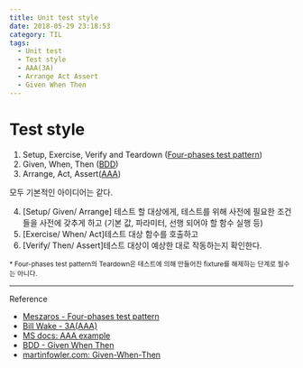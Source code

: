 ```yaml
---
title: Unit test style
date: 2018-05-29 23:18:53
category: TIL
tags:
  - Unit test
  - Test style
  - AAA(3A)
  - Arrange Act Assert
  - Given When Then
---
```


# Test style

1. Setup, Exercise, Verify and Teardown ([Four-phases test pattern](http://xunitpatterns.com/Four%20Phase%20Test.html))
2. Given, When, Then ([BDD](https://dannorth.net/introducing-bdd/))
3. Arrange, Act, Assert([AAA](https://xp123.com/articles/3a-arrange-act-assert/))

모두 기본적인 아이디어는 같다.

4. [Setup/ Given/ Arrange] 테스트 할 대상에게, 테스트를 위해 사전에 필요한 조건들을 사전에 갖추게 하고 (기본 값, 파라미터, 선행 되어야 할 함수 실행 등)
5. [Exercise/ When/ Act]테스트 대상 함수를 호출하고
6. [Verify/ Then/ Assert]테스트 대상이 예상한 대로 작동하는지 확인한다.

<sub>* Four-phases test pattern의 Teardown은 테스트에 의해 만들어진 fixture를 해제하는 단계로 필수는 아니다.</sub>

---

Reference

- [Meszaros - Four-phases test pattern](http://xunitpatterns.com/Four%20Phase%20Test.html)
- [Bill Wake - 3A(AAA)](https://xp123.com/articles/3a-arrange-act-assert/)
- [MS docs: AAA example](https://msdn.microsoft.com/ko-kr/library/hh694602.aspx)
- [BDD - Given When Then](https://dannorth.net/introducing-bdd/)
- [martinfowler.com: Given-When-Then](https://martinfowler.com/bliki/GivenWhenThen.html)